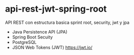 # api-rest-jwt-spring-root
API REST con estructura basica sprint root, security, jwt y jpa

* Java Persistence API (JPA)
* Spring Boot Secuity
* PostgreSQL
* JSON Web Tokens (JWT) https://jwt.io/


